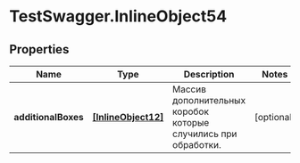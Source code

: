 # TestSwagger.InlineObject54

## Properties

Name | Type | Description | Notes
------------ | ------------- | ------------- | -------------
**additionalBoxes** | [**[InlineObject12]**](InlineObject12.md) | Массив дополнительных коробок которые случились при обработки. | [optional] 


